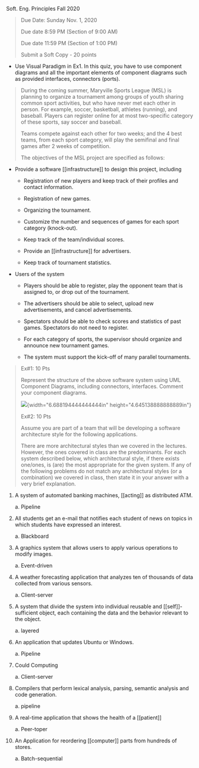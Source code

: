 Soft. Eng. Principles Fall 2020

> Due Date: Sunday Nov. 1, 2020
>
> Due date 8:59 PM (Section of 9:00 AM)
>
> Due date 11:59 PM (Section of 1:00 PM)
>
> Submit a Soft Copy - 20 points

-   Use Visual Paradigm in Ex1. In this quiz, you have to use component diagrams and all the important elements of component diagrams such as provided interfaces, connectors (ports).

> During the coming summer, Maryville Sports League (MSL) is planning to organize a tournament among groups of youth sharing common sport activities, but who have never met each other in person. For example, soccer, basketball, athletes (running), and baseball. Players can register online for at most two-specific category of these sports, say soccer and baseball.
>
> Teams compete against each other for two weeks; and the 4 best teams, from each sport category, will play the semifinal and final games after 2 weeks of competition.
>
> The objectives of the MSL project are specified as follows:

-   Provide a software [[infrastructure]] to design this project, including

    -   Registration of new players and keep track of their profiles and contact information.

    -   Registration of new games.

    -   Organizing the tournament.

    -   Customize the number and sequences of games for each sport category (knock-out).

    -   Keep track of the team/individual scores.

    -   Provide an [[infrastructure]] for advertisers.

    -   Keep track of tournament statistics.

-   Users of the system

    -   Players should be able to register, play the opponent team that is assigned to, or drop out of the tournament.

    -   The advertisers should be able to select, upload new advertisements, and cancel advertisements.

    -   Spectators should be able to check scores and statistics of past games. Spectators do not need to register.

    -   For each category of sports, the supervisor should organize and announce new tournament games.

    -   The system must support the kick-off of many parallel tournaments.

> Ex#1: 10 Pts
>
> Represent the structure of the above software system using UML Component Diagrams, including connectors, interfaces. Comment your component diagrams.
>
> ![](media/image1.png){width="6.688194444444444in" height="4.645138888888889in"}
>
> Ex#2: 10 Pts
>
> Assume you are part of a team that will be developing a software architecture style for the following applications.
>
> There are more architectural styles than we covered in the lectures. However, the ones covered in class are the predominants. For each system described below, which architectural style, if there exists one/ones, is (are) the most appropriate for the given system. If any of the following problems do not match any architectural styles (or a combination) we covered in class, then state it in your answer with a very brief explanation.

1.  A system of automated banking machines, [[acting]] as distributed ATM.

    a.  Pipeline

2.  All students get an e-mail that notifies each student of news on topics in which students have expressed an interest.

    a.  Blackboard

3.  A graphics system that allows users to apply various operations to modify images.

    a.  Event-driven

4.  A weather forecasting application that analyzes ten of thousands of data collected from various sensors.

    a.  Client-server

5.  A system that divide the system into individual reusable and [[self]]-sufficient object, each containing the data and the behavior relevant to the object.

    a.  layered

6.  An application that updates Ubuntu or Windows.

    a.  Pipeline

7.  Could Computing

    a.  Client-server

8.  Compilers that perform lexical analysis, parsing, semantic analysis and code generation.

    a.  pipeline

9.  A real-time application that shows the health of a [[patient]]

    a.  Peer-toper

10. An Application for reordering [[computer]] parts from hundreds of stores.

    a.  Batch-sequential
